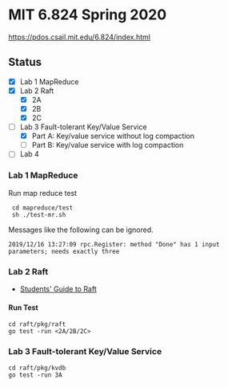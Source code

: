 # MIT 6.824 Spring 2020
https://pdos.csail.mit.edu/6.824/index.html
## Status
- [x] Lab 1 MapReduce
- [x] Lab 2 Raft
    - [x] 2A
    - [x] 2B
    - [x] 2C
- [ ] Lab 3 Fault-tolerant Key/Value Service
    - [x] Part A: Key/value service without log compaction
    - [ ] Part B: Key/value service with log compaction
- [ ] Lab 4

### Lab 1 MapReduce
Run map reduce test
```
 cd mapreduce/test
 sh ./test-mr.sh
```
Messages like the following can be ignored.
```
2019/12/16 13:27:09 rpc.Register: method "Done" has 1 input parameters; needs exactly three
```
### Lab 2 Raft
- [Students' Guide to Raft](https://thesquareplanet.com/blog/students-guide-to-raft/)
#### Run Test
```
cd raft/pkg/raft
go test -run <2A/2B/2C>
```
### Lab 3 Fault-tolerant Key/Value Service
```
cd raft/pkg/kvdb
go test -run 3A
```
